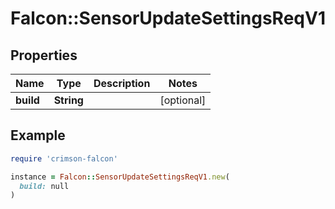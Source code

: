 # Falcon::SensorUpdateSettingsReqV1

## Properties

| Name | Type | Description | Notes |
| ---- | ---- | ----------- | ----- |
| **build** | **String** |  | [optional] |

## Example

```ruby
require 'crimson-falcon'

instance = Falcon::SensorUpdateSettingsReqV1.new(
  build: null
)
```

